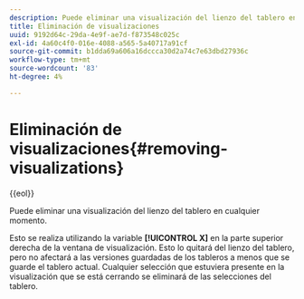 ```yaml
---
description: Puede eliminar una visualización del lienzo del tablero en cualquier momento.
title: Eliminación de visualizaciones
uuid: 9192d64c-29da-4e9f-ae7d-f873548c025c
exl-id: 4a60c4f0-016e-4088-a565-5a40717a91cf
source-git-commit: b1dda69a606a16dccca30d2a74c7e63dbd27936c
workflow-type: tm+mt
source-wordcount: '83'
ht-degree: 4%

---
```


# Eliminación de visualizaciones{#removing-visualizations}

{{eol}}

Puede eliminar una visualización del lienzo del tablero en cualquier momento.

Esto se realiza utilizando la variable **[!UICONTROL X]** en la parte superior derecha de la ventana de visualización. Esto lo quitará del lienzo del tablero, pero no afectará a las versiones guardadas de los tableros a menos que se guarde el tablero actual. Cualquier selección que estuviera presente en la visualización que se está cerrando se eliminará de las selecciones del tablero.
